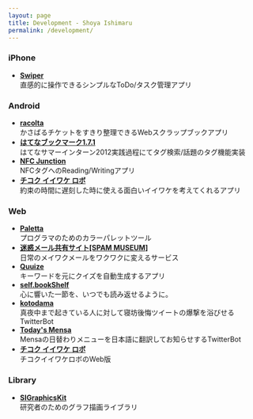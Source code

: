 ```yaml
---
layout: page
title: Development - Shoya Ishimaru
permalink: /development/
---
```


### iPhone

* <a href = "https://itunes.apple.com/jp/app/swiper-zhi-gan-cao-zuodetodo/id631354108"><span style="font-weight: 700;">Swiper</span></a><br>直感的に操作できるシンプルなToDo/タスク管理アプリ

### Android

* <a href = "https://play.google.com/store/apps/details?id=com.racolta"><span style="font-weight: 700;">racolta</span></a><br>かさばるチケットをすきり整理できるWebスクラップブックアプリ
* <a href = "http://hatena.g.hatena.ne.jp/hatenabookmark/20120906/1346904246"><span style="font-weight: 700;">はてなブックマーク1.7.1</span></a><br>はてなサマーインターン2012実践過程にてタグ検索/話題のタグ機能実装
* <a href = "https://play.google.com/store/apps/details?id=com.mrk1869.nfcjunction"><span style="font-weight: 700;">NFC Junction</span></a><br>NFCタグへのReading/Writingアプリ
* <a href = "http://market.android.com/search?q=%E3%83%81%E3%82%B3%E3%82%AF%E3%82%A4%E3%82%A4%E3%83%AF%E3%82%B1%E3%83%AD%E3%83%9C"><span style="font-weight: 700;">チコク イイワケ ロボ</span></a><br>約束の時間に遅刻した時に使える面白いイイワケを考えてくれるアプリ

### Web

* <a href = "http://paletta.mrk1869.com"><span style="font-weight: 700;">Paletta</span></a><br>プログラマのためのカラーパレットツール
* <a href = "http://meiwaku.me/"><span style="font-weight: 700;">迷惑メール共有サイト[SPAM MUSEUM]</span></a><br>日常のメイワクメールをワクワクに変えるサービス
* <a href = "http://quuize.com/"><span style="font-weight: 700;">Quuize</span></a><br>キーワードを元にクイズを自動生成するアプリ
* <a href = "http://book-mrk1869.tumblr.com/"><span style="font-weight: 700;">self.bookShelf</span></a><br>心に響いた一節を、いつでも読み返せるように。
* <a href = "http://markovlabo.net/kotodama/"><span style="font-weight: 700;">kotodama</span></a><br>真夜中まで起きている人に対して寝坊後悔ツイートの爆撃を浴びせるTwitterBot
* <a href = "https://twitter.com/TodaysMensa"><span style="font-weight: 700;">Today's Mensa</span></a><br>Mensaの日替わりメニューを日本語に翻訳してお知らせするTwitterBot
* <a href = "http://mrk1869.sakura.ne.jp/belate/"><span style="font-weight: 700;">チコク イイワケ ロボ</span></a><br>チコクイイワケロボのWeb版


### Library

* <a href = "https://github.com/Mrk1869/SIGraphicsKit"><span style="font-weight: 700;">SIGraphicsKit</span></a><br>研究者のためのグラフ描画ライブラリ